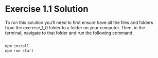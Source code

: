 # Exercise 1.1 Solution 

To run this solution you'll need to first ensure have all the files and folders from the exercise_1_0 folder to a folder on your computer. Then, in the terminal, navigate to that folder and run the following command:

```bash

npm install
npm run start 

```